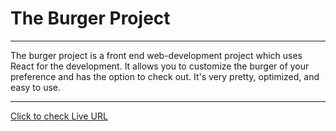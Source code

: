 # The Burger Project

___


The burger project is a front end web-development project which uses React for the development. It allows you to customize the burger of your preference and has the option to check out. It's very pretty, optimized, and easy to use.

___

[Click to check Live URL](https://reactburger-app.herokuapp.com/)
